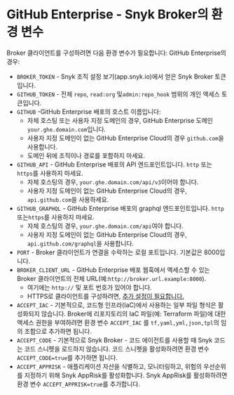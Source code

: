 # GitHub Enterprise - Snyk Broker의 환경 변수

Broker 클라이언트를 구성하려면 다음 환경 변수가 필요합니다: GitHub Enterprise의 경우:

* `BROKER_TOKEN` - Snyk 조직 설정 보기(app.snyk.io)에서 얻은 Snyk Broker 토큰입니다.
* `GITHUB_TOKEN` - 전체 `repo`, `read:org` 및`admin:repo_hook` 범위의 개인 액세스 토큰입니다.
* `GITHUB` -GitHub Enterprise 배포의 호스트 이름입니다:
  * 자체 호스팅 또는 사용자 지정 도메인의 경우, GitHub Enterprise 도메인`your.ghe.domain.com`입니다.
  * 사용자 지정 도메인이 없는 GitHub Enterprise Cloud의 경우 `github.com`을 사용합니다.
  * 도메인 뒤에 조직이나 경로를 포함하지 마세요.
* `GITHUB_API` - GitHub Enterprise 배포의 API 엔드포인트입니다. `http` 또는`https`를 사용하지 마세요.
  * 자체 호스팅의 경우, `your.ghe.domain.com/api/v3`이어야 합니다.
  * 사용자 지정 도메인이 없는 GitHub Enterprise Cloud의 경우, `api.github.com`을 사용하세요.
* `GITHUB_GRAPHQL` - GitHub Enterprise 배포의 graphql 엔드포인트입니다. `http` 또는`https`를 사용하지 마세요.
  * 자체 호스팅의 경우, `your.ghe.domain.com/api`여야 합니다.
  * 사용자 지정 도메인이 없는 GitHub Enterprise Cloud의 경우, `api.github.com/graphql`을 사용합니다.
* `PORT` - Broker 클라이언트가 연결을 수락하는 로컬 포트입니다. 기본값은 8000입니다.
* `BROKER_CLIENT_URL` - GitHub Enterprise 배포 웹훅에서 액세스할 수 있는 Broker 클라이언트의 전체 URL(예:`http://broker.url.example:8000`).
  * 여기에는 `http://` 및 포트 번호가 있어야 합니다.
  * HTTPS로 클라이언트를 구성하려면, [추가 설정이 필요합니다.](../advanced-configuration-for-snyk-broker-docker-installation/https-for-broker-client-with-docker.md)
* `ACCEPT_IAC` - 기본적으로, 코드형 인프라(IaC)에서 사용하는 일부 파일 형식은 활성화되지 않습니다. Broker에 리포지토리의 IaC 파일(예: Terraform 파일)에 대한 액세스 권한을 부여하려면 환경 변수 `ACCEPT_IAC` 를 `tf,yaml,yml,json,tpl`의 임의 조합으로 추가하면 됩니다.
* `ACCEPT_CODE` - 기본적으로 Snyk Broker - 코드 에이전트를 사용할 때 Snyk 코드는 코드 스니펫을 로드하지 않습니다. 코드 스니펫을 활성화하려면 환경 변수 `ACCEPT_CODE=true`를 추가하면 됩니다.
* `ACCEPT_APPRISK` - 애플리케이션 자산을 식별하고, 모니터링하고, 위험의 우선순위를 지정하기 위해 Snyk AppRisk를 활성화합니다. Snyk AppRisk를 활성화하려면 환경 변수 `ACCEPT_APPRISK=true`를 추가합니다.
